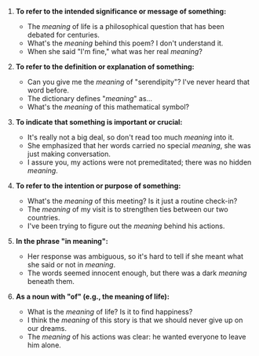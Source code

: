 1. **To refer to the intended significance or message of something:**
   - The *meaning* of life is a philosophical question that has been debated for centuries.
   - What's the *meaning* behind this poem? I don't understand it.
   - When she said "I'm fine," what was her real *meaning*?

2. **To refer to the definition or explanation of something:**
   - Can you give me the *meaning* of "serendipity"? I've never heard that word before.
   - The dictionary defines "*meaning*" as...
   - What's the *meaning* of this mathematical symbol?

3. **To indicate that something is important or crucial:**
   - It's really not a big deal, so don't read too much *meaning* into it.
   - She emphasized that her words carried no special *meaning*, she was just making conversation.
   - I assure you, my actions were not premeditated; there was no hidden *meaning*.

4. **To refer to the intention or purpose of something:**
   - What's the *meaning* of this meeting? Is it just a routine check-in?
   - The *meaning* of my visit is to strengthen ties between our two countries.
   - I've been trying to figure out the *meaning* behind his actions.

5. **In the phrase "in meaning":**
   - Her response was ambiguous, so it's hard to tell if she meant what she said or not in *meaning*.
   - The words seemed innocent enough, but there was a dark *meaning* beneath them.

6. **As a noun with "of" (e.g., the meaning of life):**
   - What is the *meaning* of life? Is it to find happiness?
   - I think the *meaning* of this story is that we should never give up on our dreams.
   - The *meaning* of his actions was clear: he wanted everyone to leave him alone.